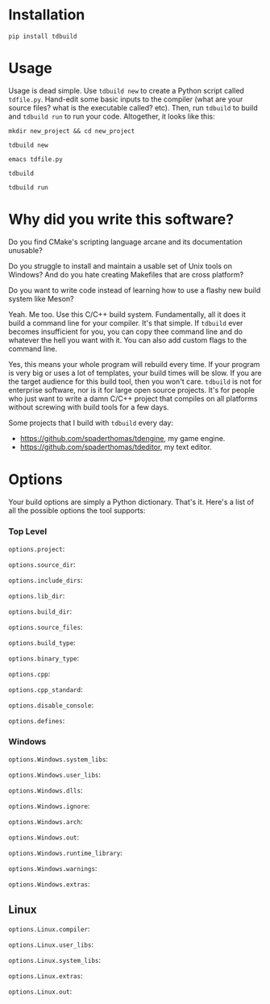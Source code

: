 # Installation

`pip install tdbuild`

# Usage

Usage is dead simple. Use `tdbuild new` to create a Python script called `tdfile.py`. Hand-edit some basic inputs to the compiler (what are your source files? what is the executable called? etc). Then, run `tdbuild` to build and `tdbuild run` to run your code. Altogether, it looks like this:

 ```
 mkdir new_project && cd new_project
 
 tdbuild new
 
 emacs tdfile.py
 
 tdbuild
 
 tdbuild run
 ```
# Why did you write this software?
Do you find CMake's scripting language arcane and its documentation unusable?

Do you struggle to install and maintain a usable set of Unix tools on Windows? And do you hate creating Makefiles that are cross platform?

Do you want to write code instead of learning how to use a flashy new build system like Meson?

Yeah. Me too. Use this C/C++ build system. Fundamentally, all it does it build a command line for your compiler. It's that simple. If `tdbuild` ever becomes insufficient for you, you can copy thee command line and do whatever the hell you want with it. You can also add custom flags to the command line.

Yes, this means your whole program will rebuild every time. If your program is very big or uses a lot of templates, your build times will be slow. If you are the target audience for this build tool, then you won't care. `tdbuild` is not for enterprise software, nor is it for large open source projects. It's for people who just want to write a damn C/C++ project that compiles on all platforms without screwing with build tools for a few days.

Some projects that I build with `tdbuild` every day:
- https://github.com/spaderthomas/tdengine, my game engine.
- https://github.com/spaderthomas/tdeditor, my text editor.

# Options

Your build options are simply a Python dictionary. That's it. Here's a list of all the possible options the tool supports:

### Top Level
`options.project`:

`options.source_dir`:

`options.include_dirs`:

`options.lib_dir`:

`options.build_dir`:

`options.source_files`:

`options.build_type`:

`options.binary_type`:

`options.cpp`:

`options.cpp_standard`:

`options.disable_console`:

`options.defines`:


### Windows
`options.Windows.system_libs`:

`options.Windows.user_libs`:

`options.Windows.dlls`:

`options.Windows.ignore`:

`options.Windows.arch`:

`options.Windows.out`:

`options.Windows.runtime_library`:

`options.Windows.warnings`:

`options.Windows.extras`:


## Linux
`options.Linux.compiler`:

`options.Linux.user_libs`:

`options.Linux.system_libs`:

`options.Linux.extras`:

`options.Linux.out`:
